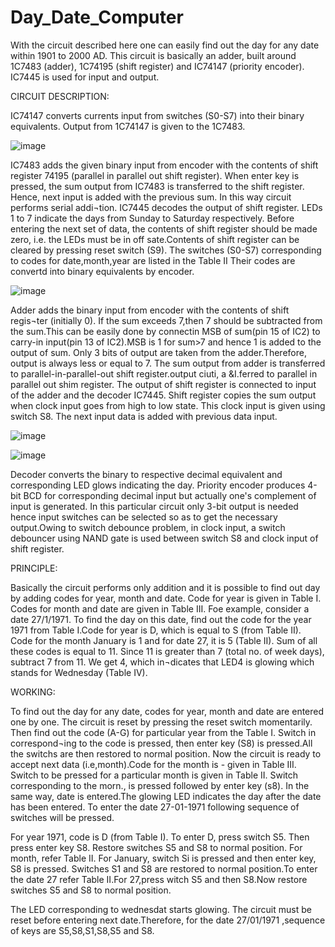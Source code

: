# Day_Date_Computer
With the circuit described here one can easily find out the day for any date within 1901 to 2000 AD.
This circuit is basically an adder, built around 1C7483 (adder), 1C74195 (shift register) and IC74147 (priority encoder). IC7445 is used for input and output.

CIRCUIT DESCRIPTION:

IC74147 converts currents input from switches (S0-S7) into their binary equivalents. Output from 1C74147 is given to the 1C7483.


![image](https://user-images.githubusercontent.com/91731751/166444612-f049f497-9b1a-4e97-877d-499080b4f91b.png)

IC7483 adds the given binary input from encoder with the contents of shift register 74195 (parallel in parallel out shift register). When enter key is pressed, the sum output from IC7483 is transferred to the shift register. Hence, next input is added with the previous sum. In this way circuit performs serial addi¬tion. IC7445 decodes the output of shift register. LEDs 1 to 7 indicate the days from Sunday to Saturday respectively. Before entering the next set of data, the contents of shift register should be made zero, i.e. the LEDs must be in off sate.Contents of shift register can be cleared by pressing reset switch (S9).
The switches (S0-S7) corresponding to codes for date,month,year are listed in the Table II 
Their codes are convertd into binary equivalents by encoder.

![image](https://user-images.githubusercontent.com/91731751/166444755-672f208f-5b1a-4f3e-af6e-ff2609978f67.png)

Adder adds the binary input from encoder with the contents of shift regis¬ter (initially 0). If the sum exceeds 7,then 7 should be subtracted from the sum.This can be easily done by connectin MSB of sum(pin 15 of IC2) to carry-in input(pin 13 of IC2).MSB is 1 for sum>7 and hence 1 is added to the output of sum.
Only 3 bits of output are taken from the adder.Therefore, output is always less or equal to 7.
The sum output from adder is transferred to parallel-in-parallel-out shift register.output ciuti, a	&I.ferred to parallel in parallel out shim
register. The output of shift register is connected to input of the adder and the decoder IC7445. Shift register copies the sum output when clock input goes from high to low state. This clock input is given using switch S8. The next input data is added with previous data input.

![image](https://user-images.githubusercontent.com/91731751/166444869-39154744-b74e-4a7a-9a47-b7d3c1a8b2c4.png)

![image](https://user-images.githubusercontent.com/91731751/166444961-86bfd966-4313-4a1e-8314-c027448577d0.png)

Decoder converts the binary to respective decimal equivalent and corresponding LED glows indicating the day.
Priority encoder produces 4-bit BCD for corresponding decimal input but actually one's complement of input is generated. In this particular circuit only 3-bit output is needed hence input switches can be selected so as to get the necessary output.Owing to switch debounce problem, in clock input, a switch debouncer using NAND gate is used between switch S8 and clock input of shift register.

PRINCIPLE:

Basically the circuit performs only addition and it is possible to find out day by adding codes for year, month and date. Code for year is given in 
Table I. Codes for month and date are given in Table III. Foe example, consider a date 27/1/1971. To find the day on this date, find out the code for the year 1971 from Table I.Code for year is D, which is equal to S (from Table II). Code for the month January is 1 and for date 27, it is 5 (Table II). Sum of all these codes is equal to 11. Since 11 is greater than 7 (total no. of week days), subtract 7 from 11. We get 4, which in¬dicates that LED4 is glowing which stands for Wednesday (Table IV).

WORKING:

To find out the day for any date, codes for year, month and date are entered one by one.
The circuit is reset by pressing the reset switch momentarily. Then find out the code (A-G) for particular year from the Table I. Switch in correspond¬ing to the code is pressed, then enter key (S8) is pressed.All the switchs are then restored to normal position. Now the circuit is ready to accept next data (i.e,month).Code for the month is - given in Table III. Switch to be pressed for a particular month is given in Table II. Switch corresponding to the morn., is pressed followed by enter key (s8). In the same way, date is entered.The glowing LED indicates the day after the date has been entered. To enter the date 27-01-1971 following sequence of switches will be pressed.

For year 1971, code is D (from Table I). To enter D, press switch S5. Then press enter key S8. Restore switches S5 and S8 to normal position. For month, refer Table II. For January, switch Si is pressed and then enter key, S8 is pressed. Switches S1 and S8 are restored to normal position.To enter the date 27 refer Table II.For 27,press witch S5 and then S8.Now restore switches S5 and S8 to normal position.

The LED corresponding to wednesdat starts glowing. The circuit must be reset before entering next date.Therefore, for the date 27/01/1971 ,sequence of keys are S5,S8,S1,S8,S5 and S8.










